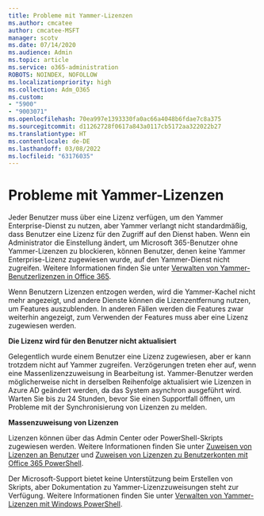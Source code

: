 ```yaml
---
title: Probleme mit Yammer-Lizenzen
ms.author: cmcatee
author: cmcatee-MSFT
manager: scotv
ms.date: 07/14/2020
ms.audience: Admin
ms.topic: article
ms.service: o365-administration
ROBOTS: NOINDEX, NOFOLLOW
ms.localizationpriority: high
ms.collection: Adm_O365
ms.custom:
- "5900"
- "9003071"
ms.openlocfilehash: 70ea997e1393330fa0ac66a4048b6fdae7c8a375
ms.sourcegitcommit: d11262728f0617a843a0117cb5172aa322022b27
ms.translationtype: HT
ms.contentlocale: de-DE
ms.lasthandoff: 03/08/2022
ms.locfileid: "63176035"
---
```

# <a name="yammer-licensing-issues"></a>Probleme mit Yammer-Lizenzen

Jeder Benutzer muss über eine Lizenz verfügen, um den Yammer Enterprise-Dienst zu nutzen, aber Yammer verlangt nicht standardmäßig, dass Benutzer eine Lizenz für den Zugriff auf den Dienst haben. Wenn ein Administrator die Einstellung ändert, um Microsoft 365-Benutzer ohne Yammer-Lizenzen zu blockieren, können Benutzer, denen keine Yammer Enterprise-Lizenz zugewiesen wurde, auf den Yammer-Dienst nicht zugreifen. Weitere Informationen finden Sie unter [Verwalten von Yammer-Benutzerlizenzen in Office 365](https://docs.microsoft.com/yammer/manage-yammer-users/manage-yammer-licenses-in-office-365). 

Wenn Benutzern Lizenzen entzogen werden, wird die Yammer-Kachel nicht mehr angezeigt, und andere Dienste können die Lizenzentfernung nutzen, um Features auszublenden. In anderen Fällen werden die Features zwar weiterhin angezeigt, zum Verwenden der Features muss aber eine Lizenz zugewiesen werden.  

**Die Lizenz wird für den Benutzer nicht aktualisiert**  

Gelegentlich wurde einem Benutzer eine Lizenz zugewiesen, aber er kann trotzdem nicht auf Yammer zugreifen. Verzögerungen treten eher auf, wenn eine Massenlizenzzuweisung in Bearbeitung ist. Yammer-Benutzer werden möglicherweise nicht in derselben Reihenfolge aktualisiert wie Lizenzen in Azure AD geändert werden, da das System asynchron ausgeführt wird. Warten Sie bis zu 24 Stunden, bevor Sie einen Supportfall öffnen, um Probleme mit der Synchronisierung von Lizenzen zu melden.  

**Massenzuweisung von Lizenzen**  

Lizenzen können über das Admin Center oder PowerShell-Skripts zugewiesen werden. Weitere Informationen finden Sie unter [Zuweisen von Lizenzen an Benutzer](https://docs.microsoft.com/microsoft-365/admin/manage/assign-licenses-to-users) und [Zuweisen von Lizenzen zu Benutzerkonten mit Office 365 PowerShell](https://docs.microsoft.com/office365/enterprise/powershell/assign-licenses-to-user-accounts-with-office-365-powershell). 

Der Microsoft-Support bietet keine Unterstützung beim Erstellen von Skripts, aber Dokumentation zu Yammer-Lizenzzuweisungen steht zur Verfügung. Weitere Informationen finden Sie unter [Verwalten von Yammer-Lizenzen mit Windows PowerShell](https://docs.microsoft.com/yammer/manage-yammer-users/manage-yammer-licenses-in-office-365#manage-yammer-licenses-by-using-windows-powershell).